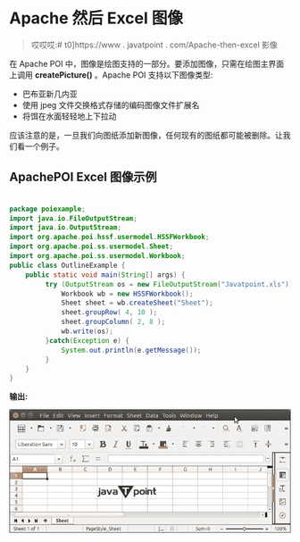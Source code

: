 # Apache 然后 Excel 图像

> 哎哎哎:# t0]https://www . javatpoint . com/Apache-then-excel 影像

在 Apache POI 中，图像是绘图支持的一部分。要添加图像，只需在绘图主界面上调用 **createPicture()** 。Apache POI 支持以下图像类型:

*   巴布亚新几内亚
*   使用 jpeg 文件交换格式存储的编码图像文件扩展名
*   将饵在水面轻轻地上下拉动

应该注意的是，一旦我们向图纸添加新图像，任何现有的图纸都可能被删除。让我们看一个例子。

## ApachePOI Excel 图像示例

```java

package poiexample;
import java.io.FileOutputStream;
import java.io.OutputStream;
import org.apache.poi.hssf.usermodel.HSSFWorkbook;
import org.apache.poi.ss.usermodel.Sheet;
import org.apache.poi.ss.usermodel.Workbook;
public class OutlineExample {
	public static void main(String[] args) {
		 try (OutputStream os = new FileOutputStream("Javatpoint.xls")) {
			 Workbook wb = new HSSFWorkbook();
			 Sheet sheet = wb.createSheet("Sheet");
			 sheet.groupRow( 4, 10 );
			 sheet.groupColumn( 2, 8 );
		     wb.write(os);
		 }catch(Exception e) {
			 System.out.println(e.getMessage());
		 }
	}
}

```

**输出:**

![Apache POI Excel Image](img/2728f0fe3ddc86b7f6e6da06a56ea2cc.png)